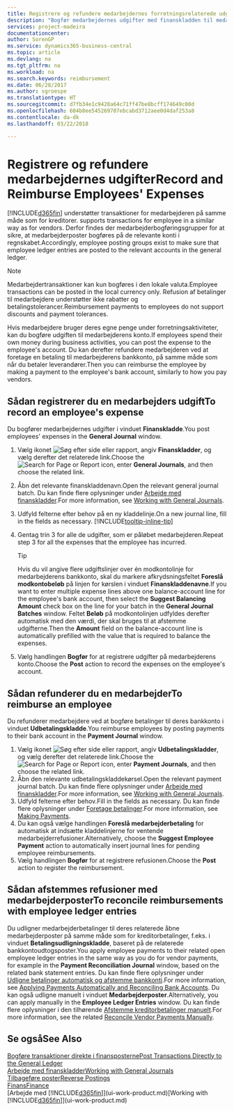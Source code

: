 ```yaml
---
title: Registrere og refundere medarbejdernes forretningsrelaterede udgifter | Microsoft Docs
description: "Bogfør medarbejdernes udgifter med finanskladden til medarbejderens konto, og bogfør senere en betaling til medarbejderens bankkonto for at refundere for de forretningsrelaterede udgift."
services: project-madeira
documentationcenter: 
author: SorenGP
ms.service: dynamics365-business-central
ms.topic: article
ms.devlang: na
ms.tgt_pltfrm: na
ms.workload: na
ms.search.keywords: reimbursement
ms.date: 06/28/2017
ms.author: sgroespe
ms.translationtype: HT
ms.sourcegitcommit: d7fb34e1c9428a64c71ff47be8bcff174649c00d
ms.openlocfilehash: 604b8ee545269707ebcabd3712aee0d4daf253a8
ms.contentlocale: da-dk
ms.lasthandoff: 03/22/2018

---
```

# <a name="record-and-reimburse-employees-expenses"></a><span data-ttu-id="448cc-103">Registrere og refundere medarbejdernes udgifter</span><span class="sxs-lookup"><span data-stu-id="448cc-103">Record and Reimburse Employees' Expenses</span></span>
[!INCLUDE[d365fin](includes/d365fin_md.md)]<span data-ttu-id="448cc-104"> understøtter transaktioner for medarbejderen på samme måde som for kreditorer.</span><span class="sxs-lookup"><span data-stu-id="448cc-104"> supports transactions for employee in a similar way as for vendors.</span></span> <span data-ttu-id="448cc-105">Derfor findes der medarbejderbogføringsgrupper for at sikre, at medarbejderposter bogføres på de relevante konti i regnskabet.</span><span class="sxs-lookup"><span data-stu-id="448cc-105">Accordingly, employee posting groups exist to make sure that employee ledger entries are posted to the relevant accounts in the general ledger.</span></span>

> [!NOTE]  
> <span data-ttu-id="448cc-106">Medarbejdertransaktioner kan kun bogføres i den lokale valuta.</span><span class="sxs-lookup"><span data-stu-id="448cc-106">Employee transactions can be posted in the local currency only.</span></span> <span data-ttu-id="448cc-107">Refusion af betalinger til medarbejdere understøtter ikke rabatter og betalingstolerancer.</span><span class="sxs-lookup"><span data-stu-id="448cc-107">Reimbursement payments to employees do not support discounts and payment tolerances.</span></span>

<span data-ttu-id="448cc-108">Hvis medarbejdere bruger deres egne penge under forretningsaktiviteter, kan du bogføre udgiften til medarbejderens konto.</span><span class="sxs-lookup"><span data-stu-id="448cc-108">If employees spend their own money during business activities, you can post the expense to the employee's account.</span></span> <span data-ttu-id="448cc-109">Du kan derefter refundere medarbejderen ved at foretage en betaling til medarbejderens bankkonto, på samme måde som når du betaler leverandører.</span><span class="sxs-lookup"><span data-stu-id="448cc-109">Then you can reimburse the employee by making a payment to the employee's bank account, similarly to how you pay vendors.</span></span>

## <a name="to-record-an-employees-expense"></a><span data-ttu-id="448cc-110">Sådan registrerer du en medarbejders udgift</span><span class="sxs-lookup"><span data-stu-id="448cc-110">To record an employee's expense</span></span>
<span data-ttu-id="448cc-111">Du bogfører medarbejdernes udgifter i vinduet **Finanskladde**.</span><span class="sxs-lookup"><span data-stu-id="448cc-111">You post employees' expenses in the **General Journal** window.</span></span>
1. <span data-ttu-id="448cc-112">Vælg ikonet ![Søg efter side eller rapport](media/ui-search/search_small.png "Ikonet Søg efter side eller rapport"), angiv **Finanskladder**, og vælg derefter det relaterede link.</span><span class="sxs-lookup"><span data-stu-id="448cc-112">Choose the ![Search for Page or Report](media/ui-search/search_small.png "Search for Page or Report icon") icon, enter **General Journals**, and then choose the related link.</span></span>
2. <span data-ttu-id="448cc-113">Åbn det relevante finanskladdenavn.</span><span class="sxs-lookup"><span data-stu-id="448cc-113">Open the relevant general journal batch.</span></span> <span data-ttu-id="448cc-114">Du kan finde flere oplysninger under [Arbejde med finanskladder](ui-work-general-journals.md).</span><span class="sxs-lookup"><span data-stu-id="448cc-114">For more information, see [Working with General Journals](ui-work-general-journals.md).</span></span>
3. <span data-ttu-id="448cc-115">Udfyld felterne efter behov på en ny kladdelinje.</span><span class="sxs-lookup"><span data-stu-id="448cc-115">On a new journal line, fill in the fields as necessary.</span></span> [!INCLUDE[tooltip-inline-tip](includes/tooltip-inline-tip_md.md)]    
4. <span data-ttu-id="448cc-116">Gentag trin 3 for alle de udgifter, som er påløbet medarbejderen.</span><span class="sxs-lookup"><span data-stu-id="448cc-116">Repeat step 3 for all the expenses that the employee has incurred.</span></span>

    > [!TIP]  
    > <span data-ttu-id="448cc-117">Hvis du vil angive flere udgiftslinjer over én modkontolinje for medarbejderens bankkonto, skal du markere afkrydsningsfeltet **Foreslå modkontobeløb** på linjen for kørslen i vinduet **Finanskladdenavne**.</span><span class="sxs-lookup"><span data-stu-id="448cc-117">If you want to enter multiple expense lines above one balance-account line for the employee's bank account, then select the **Suggest Balancing Amount** check box on the line for your batch in the **General Journal Batches** window.</span></span> <span data-ttu-id="448cc-118">Feltet **Beløb** på modkontolinjen udfyldes derefter automatisk med den værdi, der skal bruges til at afstemme udgifterne.</span><span class="sxs-lookup"><span data-stu-id="448cc-118">Then the **Amount** field on the balance-account line is automatically prefilled with the value that is required to balance the expenses.</span></span>
5. <span data-ttu-id="448cc-119">Vælg handlingen **Bogfør** for at registrere udgifter på medarbejderens konto.</span><span class="sxs-lookup"><span data-stu-id="448cc-119">Choose the **Post** action to record the expenses on the employee's account.</span></span>

## <a name="to-reimburse-an-employee"></a><span data-ttu-id="448cc-120">Sådan refunderer du en medarbejder</span><span class="sxs-lookup"><span data-stu-id="448cc-120">To reimburse an employee</span></span>
<span data-ttu-id="448cc-121">Du refunderer medarbejdere ved at bogføre betalinger til deres bankkonto i vinduet **Udbetalingskladde**.</span><span class="sxs-lookup"><span data-stu-id="448cc-121">You reimburse employees by posting payments to their bank account in the **Payment Journal** window.</span></span>
1. <span data-ttu-id="448cc-122">Vælg ikonet ![Søg efter side eller rapport](media/ui-search/search_small.png "Ikonet Søg efter side eller rapport"), angiv **Udbetalingskladder**, og vælg derefter det relaterede link.</span><span class="sxs-lookup"><span data-stu-id="448cc-122">Choose the ![Search for Page or Report](media/ui-search/search_small.png "Search for Page or Report icon") icon, enter **Payment Journals**, and then choose the related link.</span></span>
2. <span data-ttu-id="448cc-123">Åbn den relevante udbetalingskladdekørsel.</span><span class="sxs-lookup"><span data-stu-id="448cc-123">Open the relevant payment journal batch.</span></span> <span data-ttu-id="448cc-124">Du kan finde flere oplysninger under [Arbejde med finanskladder](ui-work-general-journals.md).</span><span class="sxs-lookup"><span data-stu-id="448cc-124">For more information, see [Working with General Journals](ui-work-general-journals.md).</span></span>
3. <span data-ttu-id="448cc-125">Udfyld felterne efter behov.</span><span class="sxs-lookup"><span data-stu-id="448cc-125">Fill in the fields as necessary.</span></span> <span data-ttu-id="448cc-126">Du kan finde flere oplysninger under [Foretage betalinger](payables-make-payments.md).</span><span class="sxs-lookup"><span data-stu-id="448cc-126">For more information, see [Making Payments](payables-make-payments.md).</span></span>
4. <span data-ttu-id="448cc-127">Du kan også vælge handlingen **Foreslå medarbejderbetaling** for automatisk at indsætte kladdelinjerne for ventende medarbejderrefusioner.</span><span class="sxs-lookup"><span data-stu-id="448cc-127">Alternatively, choose the **Suggest Employee Payment** action to automatically insert journal lines for pending employee reimbursements.</span></span>
5. <span data-ttu-id="448cc-128">Vælg handlingen **Bogfør** for at registrere refusionen.</span><span class="sxs-lookup"><span data-stu-id="448cc-128">Choose the **Post** action to register the reimbursement.</span></span>  

## <a name="to-reconcile-reimbursements-with-employee-ledger-entries"></a><span data-ttu-id="448cc-129">Sådan afstemmes refusioner med medarbejderposter</span><span class="sxs-lookup"><span data-stu-id="448cc-129">To reconcile reimbursements with employee ledger entries</span></span>
<span data-ttu-id="448cc-130">Du udligner medarbejderbetalinger til deres relaterede åbne medarbejderposter på samme måde som for kreditorbetalinger, f.eks. i vinduet **Betalingsudligningskladde**, baseret på de relaterede bankkontoudtogsposter.</span><span class="sxs-lookup"><span data-stu-id="448cc-130">You apply employee payments to their related open employee ledger entries in the same way as you do for vendor payments, for example in the **Payment Reconciliation Journal** window, based on the related bank statement entries.</span></span> <span data-ttu-id="448cc-131">Du kan finde flere oplysninger under [Udligne betalinger automatisk og afstemme bankkonti](receivables-apply-payments-auto-reconcile-bank-accounts.md).</span><span class="sxs-lookup"><span data-stu-id="448cc-131">For more information, see [Applying Payments Automatically and Reconciling Bank Accounts](receivables-apply-payments-auto-reconcile-bank-accounts.md).</span></span> <span data-ttu-id="448cc-132">Du kan også udligne manuelt i vinduet **Medarbejderposter**.</span><span class="sxs-lookup"><span data-stu-id="448cc-132">Alternatively, you can apply manually in the **Employee Ledger Entries** window.</span></span> <span data-ttu-id="448cc-133">Du kan finde flere oplysninger i den tilhørende [Afstemme kreditorbetalinger manuelt](payables-how-apply-purchase-transactions-manually.md).</span><span class="sxs-lookup"><span data-stu-id="448cc-133">For more information, see the related [Reconcile Vendor Payments Manually](payables-how-apply-purchase-transactions-manually.md).</span></span>  

## <a name="see-also"></a><span data-ttu-id="448cc-134">Se også</span><span class="sxs-lookup"><span data-stu-id="448cc-134">See Also</span></span>
[<span data-ttu-id="448cc-135">Bogføre transaktioner direkte i finansposterne</span><span class="sxs-lookup"><span data-stu-id="448cc-135">Post Transactions Directly to the General Ledger</span></span>](finance-how-post-transactions-directly.md)  
[<span data-ttu-id="448cc-136">Arbejde med finanskladder</span><span class="sxs-lookup"><span data-stu-id="448cc-136">Working with General Journals</span></span>](ui-work-general-journals.md)  
[<span data-ttu-id="448cc-137">Tilbageføre poster</span><span class="sxs-lookup"><span data-stu-id="448cc-137">Reverse Postings</span></span>](finance-how-reverse-journal-posting.md)  
[<span data-ttu-id="448cc-138">Finans</span><span class="sxs-lookup"><span data-stu-id="448cc-138">Finance</span></span>](finance.md)  
<span data-ttu-id="448cc-139">[Arbejde med [!INCLUDE[d365fin](includes/d365fin_md.md)]](ui-work-product.md)</span><span class="sxs-lookup"><span data-stu-id="448cc-139">[Working with [!INCLUDE[d365fin](includes/d365fin_md.md)]](ui-work-product.md)</span></span>  

